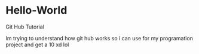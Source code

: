 # Hello-World
Git Hub Tutorial

Im trying to understand how git hub works so i can use for my programation project and get a 10 xd lol
